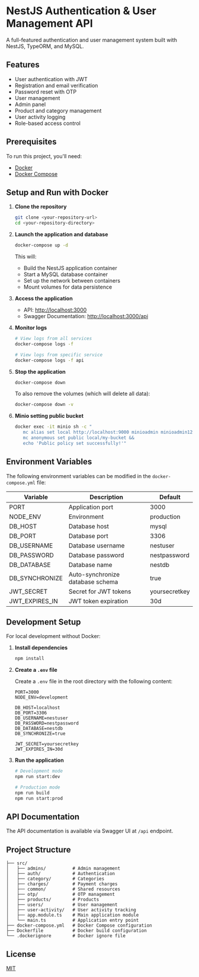 # NestJS Authentication & User Management API

A full-featured authentication and user management system built with NestJS, TypeORM, and MySQL.

## Features

- User authentication with JWT
- Registration and email verification
- Password reset with OTP
- User management
- Admin panel
- Product and category management
- User activity logging
- Role-based access control

## Prerequisites

To run this project, you'll need:

- [Docker](https://www.docker.com/get-started)
- [Docker Compose](https://docs.docker.com/compose/install/)

## Setup and Run with Docker

1. **Clone the repository**

   ```bash
   git clone <your-repository-url>
   cd <your-repository-directory>
   ```

2. **Launch the application and database**

   ```bash
   docker-compose up -d
   ```

   This will:
   - Build the NestJS application container
   - Start a MySQL database container
   - Set up the network between containers
   - Mount volumes for data persistence

3. **Access the application**

   - API: [http://localhost:3000](http://localhost:3000)
   - Swagger Documentation: [http://localhost:3000/api](http://localhost:3000/api)

4. **Monitor logs**

   ```bash
   # View logs from all services
   docker-compose logs -f

   # View logs from specific service
   docker-compose logs -f api
   ```

5. **Stop the application**

   ```bash
   docker-compose down
   ```

   To also remove the volumes (which will delete all data):

   ```bash
   docker-compose down -v
   ```

6. **Minio setting public bucket**

   ```bash
   docker exec -it minio sh -c "
      mc alias set local http://localhost:9000 minioadmin minioadmin123 &&
      mc anonymous set public local/my-bucket &&
      echo 'Public policy set successfully!'"
   ```

## Environment Variables

The following environment variables can be modified in the `docker-compose.yml` file:

| Variable | Description | Default |
|----------|-------------|---------|
| PORT | Application port | 3000 |
| NODE_ENV | Environment | production |
| DB_HOST | Database host | mysql |
| DB_PORT | Database port | 3306 |
| DB_USERNAME | Database username | nestuser |
| DB_PASSWORD | Database password | nestpassword |
| DB_DATABASE | Database name | nestdb |
| DB_SYNCHRONIZE | Auto-synchronize database schema | true |
| JWT_SECRET | Secret for JWT tokens | yoursecretkey |
| JWT_EXPIRES_IN | JWT token expiration | 30d |

## Development Setup

For local development without Docker:

1. **Install dependencies**

   ```bash
   npm install
   ```

2. **Create a `.env` file**

   Create a `.env` file in the root directory with the following content:

   ```
   PORT=3000
   NODE_ENV=development
   
   DB_HOST=localhost
   DB_PORT=3306
   DB_USERNAME=nestuser
   DB_PASSWORD=nestpassword
   DB_DATABASE=nestdb
   DB_SYNCHRONIZE=true
   
   JWT_SECRET=yoursecretkey
   JWT_EXPIRES_IN=30d
   ```

3. **Run the application**

   ```bash
   # Development mode
   npm run start:dev
   
   # Production mode
   npm run build
   npm run start:prod
   ```

## API Documentation

The API documentation is available via Swagger UI at `/api` endpoint.

## Project Structure

```
├── src/
│   ├── admins/          # Admin management
│   ├── auth/            # Authentication
│   ├── category/        # Categories
│   ├── charges/         # Payment charges
│   ├── common/          # Shared resources
│   ├── otp/             # OTP management
│   ├── products/        # Products
│   ├── users/           # User management
│   ├── user-activity/   # User activity tracking
│   ├── app.module.ts    # Main application module
│   └── main.ts          # Application entry point
├── docker-compose.yml   # Docker Compose configuration
├── Dockerfile           # Docker build configuration
└── .dockerignore        # Docker ignore file
```

## License

[MIT](LICENSE)